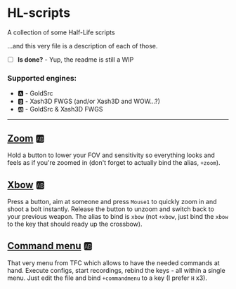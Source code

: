 # HL-scripts
A collection of some Half-Life scripts

...and this very file is a description of each of those.
- [ ] **Is done?** - Yup, the readme is still a WIP

### Supported engines:
- :a: - GoldSrc
- :b: - Xash3D FWGS (and/or Xash3D and WOW...?)
- :ab: - GoldSrc & Xash3D FWGS

---

## [Zoom](zoom.cfg) :ab:
Hold a button to lower your FOV and sensitivity so everything looks and feels as if you're zoomed in
(don't forget to actually bind the alias, `+zoom`).

## [Xbow](xbow.cfg) :ab:
Press a button, aim at someone and press `Mouse1` to quickly zoom in and shoot a bolt instantly.
Release the button to unzoom and switch back to your previous weapon.
The alias to bind is `xbow` (not `+xbow`, just bind the `xbow` to the key that should ready up the crossbow).

## [Command menu](commandmenu.txt) :ab:
That very menu from TFC which allows to have the needed commands at hand.
Execute configs, start recordings, rebind the keys - all within a single menu.
Just edit the file and bind `+commandmenu` to a key (I prefer `H` x3).
